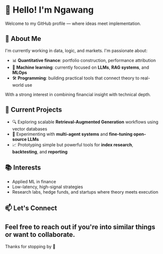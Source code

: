 # 👋 Hello! I'm Ngawang

Welcome to my GitHub profile — where ideas meet implementation.

## 💼 About Me

I'm currently working in data, logic, and markets. I'm passionate about:

- 📊 **Quantitative finance**: portfolio construction, performance attribution
- 🧠 **Machine learning**: currently focused on **LLMs**, **RAG systems**, and **MLOps**
- 🛠️ **Programming**: building practical tools that connect theory to real-world use

With a strong interest in combining financial insight with technical depth.

## 🚧 Current Projects

- 🔍 Exploring scalable **Retrieval-Augmented Generation** workflows using vector databases
- 🧪 Experimenting with **multi-agent systems** and **fine-tuning open-source LLMs**
- 📈 Prototyping simple but powerful tools for **index research**, **backtesting**, and **reporting**

## 📚 Interests

- Applied ML in finance
- Low-latency, high-signal strategies
- Research labs, hedge funds, and startups where theory meets execution

## 📫 Let's Connect

Feel free to reach out if you're into similar things or want to collaborate.
---


Thanks for stopping by 👋


<!---
iamrinchen/iamrinchen is a ✨ special ✨ repository because its `README.md` (this file) appears on your GitHub profile.
You can click the Preview link to take a look at your changes.
--->
